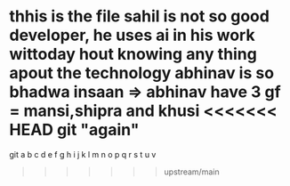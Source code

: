 thhis is the file
sahil is not so good developer, he uses ai in his work wittoday hout knowing any thing apout the technology
abhinav is so bhadwa insaan
=> abhinav have 3 gf = mansi,shipra and khusi
<<<<<<< HEAD
git "again"
=======
git 
a b c d  e  f g h i j k l m n o p q r s t u v
>>>>>>> upstream/main
